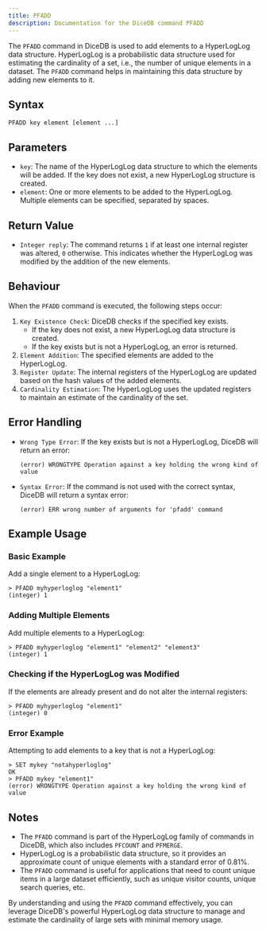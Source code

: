 ```yaml
---
title: PFADD
description: Documentation for the DiceDB command PFADD
---
```


The `PFADD` command in DiceDB is used to add elements to a HyperLogLog data structure. HyperLogLog is a probabilistic data structure used for estimating the cardinality of a set, i.e., the number of unique elements in a dataset. The `PFADD` command helps in maintaining this data structure by adding new elements to it.

## Syntax

```
PFADD key element [element ...]
```

## Parameters

- `key`: The name of the HyperLogLog data structure to which the elements will be added. If the key does not exist, a new HyperLogLog structure is created.
- `element`: One or more elements to be added to the HyperLogLog. Multiple elements can be specified, separated by spaces.

## Return Value

- `Integer reply`: The command returns `1` if at least one internal register was altered, `0` otherwise. This indicates whether the HyperLogLog was modified by the addition of the new elements.

## Behaviour

When the `PFADD` command is executed, the following steps occur:

1. `Key Existence Check`: DiceDB checks if the specified key exists.
   - If the key does not exist, a new HyperLogLog data structure is created.
   - If the key exists but is not a HyperLogLog, an error is returned.
1. `Element Addition`: The specified elements are added to the HyperLogLog.
1. `Register Update`: The internal registers of the HyperLogLog are updated based on the hash values of the added elements.
1. `Cardinality Estimation`: The HyperLogLog uses the updated registers to maintain an estimate of the cardinality of the set.

## Error Handling

- `Wrong Type Error`: If the key exists but is not a HyperLogLog, DiceDB will return an error:
  ```
  (error) WRONGTYPE Operation against a key holding the wrong kind of value
  ```
- `Syntax Error`: If the command is not used with the correct syntax, DiceDB will return a syntax error:
  ```
  (error) ERR wrong number of arguments for 'pfadd' command
  ```

## Example Usage

### Basic Example

Add a single element to a HyperLogLog:

```shell
> PFADD myhyperloglog "element1"
(integer) 1
```

### Adding Multiple Elements

Add multiple elements to a HyperLogLog:

```shell
> PFADD myhyperloglog "element1" "element2" "element3"
(integer) 1
```

### Checking if the HyperLogLog was Modified

If the elements are already present and do not alter the internal registers:

```shell
> PFADD myhyperloglog "element1"
(integer) 0
```

### Error Example

Attempting to add elements to a key that is not a HyperLogLog:

```shell
> SET mykey "notahyperloglog"
OK
> PFADD mykey "element1"
(error) WRONGTYPE Operation against a key holding the wrong kind of value
```

## Notes

- The `PFADD` command is part of the HyperLogLog family of commands in DiceDB, which also includes `PFCOUNT` and `PFMERGE`.
- HyperLogLog is a probabilistic data structure, so it provides an approximate count of unique elements with a standard error of 0.81%.
- The `PFADD` command is useful for applications that need to count unique items in a large dataset efficiently, such as unique visitor counts, unique search queries, etc.

By understanding and using the `PFADD` command effectively, you can leverage DiceDB's powerful HyperLogLog data structure to manage and estimate the cardinality of large sets with minimal memory usage.

